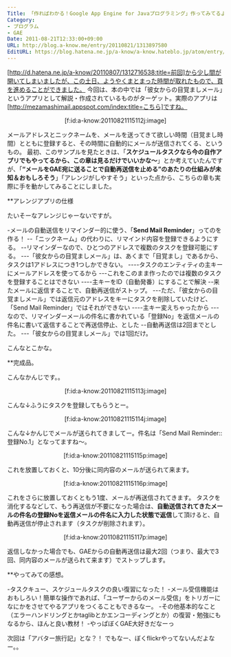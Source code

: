 ```yaml
---
Title: 「作ればわかる！Google App Engine for Javaプログラミング」作ってみてるよ！(2)
Category:
- プログラム
- GAE
Date: 2011-08-21T12:33:00+09:00
URL: http://blog.a-know.me/entry/20110821/1313897580
EditURL: https://blog.hatena.ne.jp/a-know/a-know.hateblo.jp/atom/entry/12921228815727979484
---
```



[http://d.hatena.ne.jp/a-know/20110807/1312716538:title=前回]から少し間が開いてしまいましたが、この土日、ようやくまとまった時間が取れたもので、頁を進めることができました。
今回は、本の中では「彼女からの目覚ましメール」というアプリとして解説・作成されているものがターゲット。実際のアプリは[http://mezamashimail.appspot.com/index:title=こちら]ですね。

<div align=center>
[f:id:a-know:20110821115112j:image]
</div>

メールアドレスとニックネームを、メールを送ってきて欲しい時間（目覚まし時間）とともに登録すると、その時間に自動的にメールが送信されてくる、というもの。
最初、このサンプルを見たときは、「<span class="deco" style="font-weight:bold;">スケジュールタスクなら今の自作アプリでもやってるから、この章は見るだけでいいかな〜</span>」とか考えていたんですが、「<span class="deco" style="font-weight:bold;">“メールをGAE宛に送ることで自動再送信を止める”のあたりの仕組みが未知＆おもしろそう</span>」「アレンジがしやすそう」といった点から、こちらの章も実際に手を動かしてみることにしました。


**アレンジアプリの仕様

たいそーなアレンジじゃーないですが。

-メールの自動送信をリマインダー的に使う、「<span class="deco" style="font-weight:bold;">Send Mail Reminder</span>」ってのを作る！
--「ニックネーム」の代わりに、リマインド内容を登録できるようにする。
--リマインダーなので、ひとつのアドレスで複数のタスクを登録可能にする。
---「彼女からの目覚ましメール」は、あくまで「目覚まし」であるから、タスクは1アドレスにつき1つしかできない。
----タスクのエンティティの主キーにメールアドレスを使ってるから
---これをこのまま作ったのでは複数のタスクを登録することはできない
----主キーをID（自動発番）にすることで解決
--来たメールに返信することで、自動再送信がストップ。
---ただ、「彼女からの目覚ましメール」では返信元のアドレスをキーにタスクを削除していたけど、「Send Mail Reminder」ではそれができない
----主キー変えちゃったから
---なので、リマインダーメールの件名に書かれている「登録No」を返信メールの件名に書いて返信することで再送信停止、とした
--自動再送信は2回までとした。
---「彼女からの目覚ましメール」では1回だけ。


こんなとこかな。


**完成品。

こんなかんじです。。


<div align=center>
[f:id:a-know:20110821115113j:image]
</div>


こんな↓ふうにタスクを登録してもらうとー。


<div align=center>
[f:id:a-know:20110821115114j:image]</div>


こんな↓かんじでメールが送られてきましてー。件名は「Send Mail Reminder::登録No.1」となってますね〜。

<div align=center>
[f:id:a-know:20110821115115p:image]</div>


これを放置しておくと、10分後に同内容のメールが送られて来ます。


<div align=center>
[f:id:a-know:20110821115116p:image]</div>


これをさらに放置しておくともう1度、メールが再送信されてきます。
タスクを消化するなどして、もう再送信が不要になった場合は、<span class="deco" style="font-weight:bold;">自動送信されてきたメールの件名の登録Noを返信メールの件名に入力した状態で返信</span>して頂けると、自動再送信が停止されます（タスクが削除されます）。


<div align=center>
[f:id:a-know:20110821115117p:image]</div>


返信しなかった場合でも、GAEからの自動再送信は最大2回（つまり、最大で3回、同内容のメールが送られて来ます）でストップします。



**やってみての感想。

-タスクキュー、スケジュールタスクの良い復習になった！
-メール受信機能はおもしろい！簡単な操作であれば、「ユーザーからのメール受信」をトリガーになにかをさせてやるアプリをつくることもできるなー。
-その他基本的なこと（エラーハンドリングとかtaglibとかエンコーディングとか）の復習・勉強にもなるから、ほんと良い教材！
-やっぱぼくGAE大好きだなーっ



次回は「アバター旅行記」とな？！
でもなー、ぼくflickrやってないんだよなー。。
